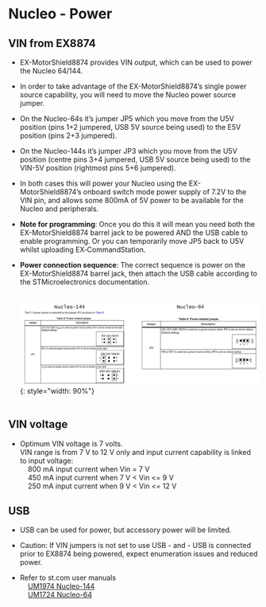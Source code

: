 # Nucleo - Power

## VIN from EX8874  

- EX-MotorShield8874 provides VIN output, which can be used to power the Nucleo 64/144.  

- In order to take advantage of the EX-MotorShield8874’s single power source capability, you will need to move the Nucleo power source jumper.  

- On the Nucleo-64s it’s jumper JP5 which you move from the U5V position (pins 1+2 jumpered, USB 5V source being used) to the E5V position (pins 2+3 jumpered).  

- On the Nucleo-144s it’s jumper JP3 which you move from the U5V position (centre pins 3+4 jumpered, USB 5V source being used) to the VIN-5V position (rightmost pins 5+6 jumpered).  
 
- In both cases this will power your Nucleo using the EX-MotorShield8874’s onboard switch mode power supply of 7.2V to the VIN pin, and allows some 800mA of 5V power to be available for the Nucleo and peripherals.  

- **Note for programming**: Once you do this it will mean you need both the EX-MotorShield8874 barrel jack to be powered AND the USB cable to enable programming. Or you can temporarily move JP5 back to U5V whilst uploading EX‑CommandStation.  

- **Power connection sequence**: The correct sequence is power on the EX-MotorShield8874 barrel jack, then attach the USB cable according to the STMicroelectronics documentation.  
  <br>
  &nbsp;  &nbsp; ![EX8874 Nucleo-144 pins](/_static/images/nucleo/vin-5v-power.jpg){: style="width: 90%"}  
  <br>

## VIN voltage

- Optimum VIN voltage is 7 volts.  
  VIN range is from 7 V to 12 V only and input current capability is linked to input voltage:  
  &nbsp;  &nbsp; 800 mA input current when Vin = 7 V  
  &nbsp;  &nbsp; 450 mA input current when 7 V < Vin <= 9 V  
  &nbsp;  &nbsp; 250 mA input current when 9 V < Vin <= 12 V

## USB

- USB can be used for power, but accessory power will be limited.  

- Caution:  If VIN jumpers is not set to use USB - and - USB is connected prior to EX8874 being powered, expect enumeration issues and reduced power.  

- Refer to st.com user manuals  
  &nbsp;  &nbsp; [UM1974 Nucleo-144](https://www.st.com/resource/en/user_manual/um1974-stm32-nucleo144-boards-mb1137-stmicroelectronics.pdf)  
  &nbsp;  &nbsp; [UM1724 Nucleo-64](https://www.st.com/resource/en/user_manual/um1724-stm32-nucleo64-boards-mb1136-stmicroelectronics.pdf)
